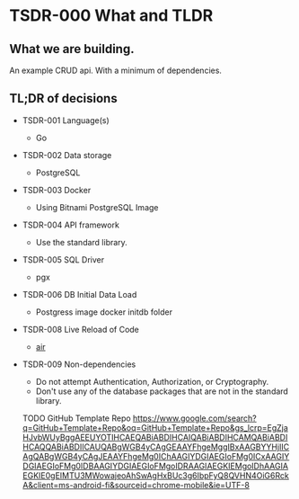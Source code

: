 # TSDR-000 What and TLDR

## What we are building.

An example CRUD api. With a minimum of dependencies.

## TL;DR of decisions

- TSDR-001 Language(s)
  - Go
- TSDR-002 Data storage
  - PostgreSQL
- TSDR-003 Docker
  - Using Bitnami PostgreSQL Image
- TSDR-004 API framework
  - Use the standard library.
- TSDR-005 SQL Driver
  - pgx
- TSDR-006 DB Initial Data Load
  - Postgress image docker initdb folder 
- TSDR-008 Live Reload of Code
  - [air](https://github.com/air-verse/air)
- TSDR-009 Non-dependencies
  - Do not attempt Authentication, Authorization, or Cryptography.
  - Don't use any of the database packages that are not in the standard library.


  TODO 
  GitHub Template Repo https://www.google.com/search?q=GitHub+Template+Repo&oq=GitHub+Template+Repo&gs_lcrp=EgZjaHJvbWUyBggAEEUYOTIHCAEQABiABDIHCAIQABiABDIHCAMQABiABDIHCAQQABiABDIICAUQABgWGB4yCAgGEAAYFhgeMggIBxAAGBYYHjIICAgQABgWGB4yCAgJEAAYFhgeMg0IChAAGIYDGIAEGIoFMg0ICxAAGIYDGIAEGIoFMg0IDBAAGIYDGIAEGIoFMgoIDRAAGIAEGKIEMgoIDhAAGIAEGKIE0gEIMTU3MWowajeoAhSwAgHxBUc3g6IbpFyQ8QVHN4OiG6RckA&client=ms-android-fi&sourceid=chrome-mobile&ie=UTF-8


